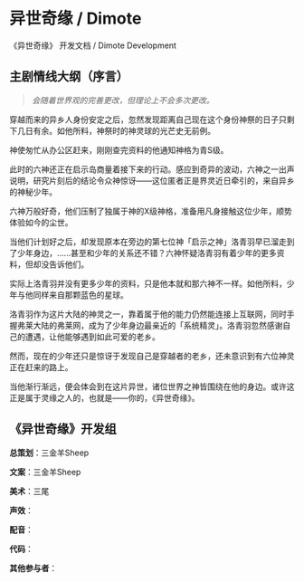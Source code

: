 # 异世奇缘 / Dimote
《异世奇缘》 开发文档 / Dimote Development

## 主剧情线大纲（序言）

> *会随着世界观的完善更改，但理论上不会多次更改。*

穿越而来的异乡人身份安定之后，忽然发现距离自己现在这个身份神祭的日子只剩下几日有余。如他所料，神祭时的神灵球的光芒史无前例。

神使匆忙从办公区赶来，刚刚查完资料的他通知神格为青S级。

此时的六神还正在启示岛商量着接下来的行动。感应到奇异的波动，六神之一出声说明，研究片刻后的结论令众神惊讶——这位匿者正是界灵近日牵引的，来自异乡的神秘少年。

六神万般好奇，他们压制了独属于神的X级神格，准备用凡身接触这位少年，顺势体验如今的尘世。

当他们计划好之后，却发现原本在旁边的第七位神「启示之神」洛青羽早已溜走到了少年身边，......甚至和少年的关系还不错？六神怀疑洛青羽有着少年的更多资料，但却没告诉他们。

实际上洛青羽并没有更多少年的资料，只是他本就和那六神不一样。如他所料，少年与他同样来自那颗蓝色的星球。

洛青羽作为这片大陆的神灵之一，靠着属于他的能力仍然能连接上互联网，同时手握弗莱大陆的弗莱网，成为了少年身边最亲近的「系统精灵」。洛青羽忽然感谢自己的遭遇，让他能够遇到如此可爱的老乡。

然而，现在的少年还只是惊讶于发现自己是穿越者的老乡，还未意识到有六位神灵正在赶来的路上。

当他渐行渐远，便会体会到在这片异世，诸位世界之神皆围绕在他的身边。或许这正是属于灵缘之人的，也就是——你的，《异世奇缘》。

## 《异世奇缘》开发组

**总策划**：三金羊Sheep

**文案**：三金羊Sheep

**美术**：三尾

**声效**：

**配音**：

**代码**：

**其他参与者**：
